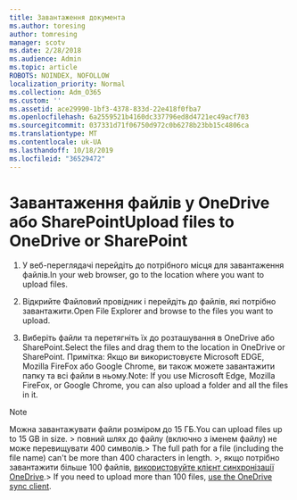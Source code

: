 ```yaml
---
title: Завантаження документа
ms.author: toresing
author: tomresing
manager: scotv
ms.date: 2/28/2018
ms.audience: Admin
ms.topic: article
ROBOTS: NOINDEX, NOFOLLOW
localization_priority: Normal
ms.collection: Adm_O365
ms.custom: ''
ms.assetid: ace29990-1bf3-4378-833d-22e418f0fba7
ms.openlocfilehash: 6a2559521b4160dc337796ed8d4721ec49acf703
ms.sourcegitcommit: 037331d71f06750d972c0b6278b23bb15c4806ca
ms.translationtype: MT
ms.contentlocale: uk-UA
ms.lasthandoff: 10/18/2019
ms.locfileid: "36529472"
---
```

# <a name="upload-files-to-onedrive-or-sharepoint"></a><span data-ttu-id="6a4b9-102">Завантаження файлів у OneDrive або SharePoint</span><span class="sxs-lookup"><span data-stu-id="6a4b9-102">Upload files to OneDrive or SharePoint</span></span>

1. <span data-ttu-id="6a4b9-103">У веб-переглядачі перейдіть до потрібного місця для завантаження файлів.</span><span class="sxs-lookup"><span data-stu-id="6a4b9-103">In your web browser, go to the location where you want to upload files.</span></span>
    
2. <span data-ttu-id="6a4b9-104">Відкрийте Файловий провідник і перейдіть до файлів, які потрібно завантажити.</span><span class="sxs-lookup"><span data-stu-id="6a4b9-104">Open File Explorer and browse to the files you want to upload.</span></span>
    
3. <span data-ttu-id="6a4b9-105">Виберіть файли та перетягніть їх до розташування в OneDrive або SharePoint.</span><span class="sxs-lookup"><span data-stu-id="6a4b9-105">Select the files and drag them to the location in OneDrive or SharePoint.</span></span> <span data-ttu-id="6a4b9-106">Примітка: Якщо ви використовуєте Microsoft EDGE, Mozilla FireFox або Google Chrome, ви також можете завантажити папку та всі файли в ньому.</span><span class="sxs-lookup"><span data-stu-id="6a4b9-106">Note: If you use Microsoft Edge, Mozilla FireFox, or Google Chrome, you can also upload a folder and all the files in it.</span></span>
    
> [!NOTE]
>  <span data-ttu-id="6a4b9-107">Можна завантажувати файли розміром до 15 ГБ.</span><span class="sxs-lookup"><span data-stu-id="6a4b9-107">You can upload files up to 15 GB in size.</span></span> <span data-ttu-id="6a4b9-108">> повний шлях до файлу (включно з іменем файлу) не може перевищувати 400 символів.</span><span class="sxs-lookup"><span data-stu-id="6a4b9-108">>  The full path for a file (including the file name) can't be more than 400 characters in length.</span></span> <span data-ttu-id="6a4b9-109">>, якщо потрібно завантажити більше 100 файлів, [використовуйте клієнт синхронізації OneDrive](https://go.microsoft.com/fwlink/?linkid=866427).</span><span class="sxs-lookup"><span data-stu-id="6a4b9-109">>  If you need to upload more than 100 files, [use the OneDrive sync client](https://go.microsoft.com/fwlink/?linkid=866427).</span></span> 
  


